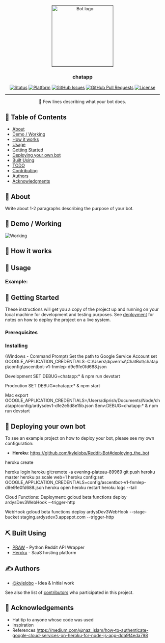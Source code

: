 <p align="center">
  <a href="" rel="noopener">
 <img width=200px height=200px src="https://i.imgur.com/FxL5qM0.jpg" alt="Bot logo"></a>
</p>

<h3 align="center">chatapp</h3>

<div align="center">

[![Status](https://img.shields.io/badge/status-active-success.svg)]()
[![Platform](https://img.shields.io/badge/platform-reddit-orange.svg)](https://www.reddit.com/user/Wordbook_Bot)
[![GitHub Issues](https://img.shields.io/github/issues/kylelobo/The-Documentation-Compendium.svg)](https://github.com/kylelobo/The-Documentation-Compendium/issues)
[![GitHub Pull Requests](https://img.shields.io/github/issues-pr/kylelobo/The-Documentation-Compendium.svg)](https://github.com/kylelobo/The-Documentation-Compendium/pulls)
[![License](https://img.shields.io/badge/license-MIT-blue.svg)](/LICENSE)

</div>

---

<p align="center"> 🤖 Few lines describing what your bot does.
    <br> 
</p>

## 📝 Table of Contents

- [About](#about)
- [Demo / Working](#demo)
- [How it works](#working)
- [Usage](#usage)
- [Getting Started](#getting_started)
- [Deploying your own bot](#deployment)
- [Built Using](#built_using)
- [TODO](../TODO.md)
- [Contributing](../CONTRIBUTING.md)
- [Authors](#authors)
- [Acknowledgments](#acknowledgement)

## 🧐 About <a name = "about"></a>

Write about 1-2 paragraphs describing the purpose of your bot.

## 🎥 Demo / Working <a name = "demo"></a>

![Working](https://media.giphy.com/media/20NLMBm0BkUOwNljwv/giphy.gif)

## 💭 How it works <a name = "working"></a>


## 🎈 Usage <a name = "usage"></a>


### Example:


## 🏁 Getting Started <a name = "getting_started"></a>

These instructions will get you a copy of the project up and running on your local machine for development and testing purposes. See [deployment](#deployment) for notes on how to deploy the project on a live system.

### Prerequisites


### Installing

(Windows - Command Prompt)
Set the path to Google Service Account
set GOOGLE_APPLICATION_CREDENTIALS=C:\Users\dipverma\ChatBot\chatapp\config\ascentbot-v1-fnmlep-d9e9fe0fd688.json

Development 
SET DEBUG=chatapp:* & npm run devstart

Prodcution
SET DEBUG=chatapp:* & npm start

Mac
export GOOGLE_APPLICATION_CREDENTIALS=/Users/diprish/Documents/Node/chatapp/config/ardysdev1-dfe2e5d8e15b.json
$env:DEBUG=chatapp:* & npm run devstart

## 🚀 Deploying your own bot <a name = "deployment"></a>

To see an example project on how to deploy your bot, please see my own configuration:

- **Heroku**: https://github.com/kylelobo/Reddit-Bot#deploying_the_bot

heroku create

heroku login
heroku git:remote -a evening-plateau-89969
git push heroku master
heroku ps:scale web=1
heroku config:set GOOGLE_APPLICATION_CREDENTIALS=config/ascentbot-v1-fnmlep-d9e9fe0fd688.json
heroku open
heroku restart
heroku logs --tail

Cloud Functions:
Deployment:
gcloud beta functions deploy ardysDev3WebHook --trigger-http

WebHook
gcloud beta functions deploy ardysDev3WebHook --stage-bucket staging.ardysdev3.appspot.com --trigger-http

## ⛏️ Built Using <a name = "built_using"></a>

- [PRAW](https://praw.readthedocs.io/en/latest/) - Python Reddit API Wrapper
- [Heroku](https://www.heroku.com/) - SaaS hosting platform

## ✍️ Authors <a name = "authors"></a>

- [@kylelobo](https://github.com/kylelobo) - Idea & Initial work

See also the list of [contributors](https://github.com/kylelobo/The-Documentation-Compendium/contributors) who participated in this project.

## 🎉 Acknowledgements <a name = "acknowledgement"></a>

- Hat tip to anyone whose code was used
- Inspiration
- References
https://medium.com/@naz_islam/how-to-authenticate-google-cloud-services-on-heroku-for-node-js-app-dda9f4eda798
